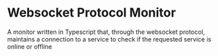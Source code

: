 # Websocket Protocol Monitor

A monitor written in Typescript that, through the websocket protocol, maintains a connection to a service to check if the requested service is online or offline
